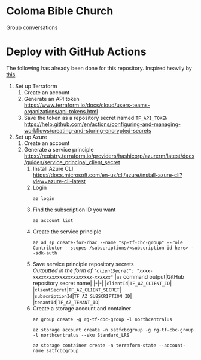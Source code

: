 # Coloma Bible Church

Group conversations

# Deploy with GitHub Actions

The following has already been done for this repository. Inspired heavily by [this](https://www.blendmastersoftware.com/blog/deploying-to-azure-using-terraform-and-github-actions).

1. Set up Terraform
   1. Create an account
   1. Generate an API token<br/>
      https://www.terraform.io/docs/cloud/users-teams-organizations/api-tokens.html
   1. Save the token as a repository secret named `TF_API_TOKEN`<br/>
      https://help.github.com/en/actions/configuring-and-managing-workflows/creating-and-storing-encrypted-secrets
1. Set up Azure
   1. Create an account
   1. Generate a service principle<br/>
      https://registry.terraform.io/providers/hashicorp/azurerm/latest/docs/guides/service_principal_client_secret
      1. Install Azure CLI<br/>
         https://docs.microsoft.com/en-us/cli/azure/install-azure-cli?view=azure-cli-latest
      1. Login
         ```
         az login
         ```
      1. Find the subscription ID you want
         ```
         az account list
         ```
      1. Create the service principle
         ```
         az ad sp create-for-rbac --name "sp-tf-cbc-group" --role Contributor --scopes /subscriptions/<subscription id here> --sdk-auth
         ```
      1. Save service principle repository secrets<br/>
         _Outputted in the form of `"clientSecret": "xxxx-xxxxxxxxxxxxxxxxxxxxxx-xxxxxx"`_
         |`az` command output|GitHub repository secret name|
         |-|-|
         |`clientId`|`TF_AZ_CLIENT_ID`|
         |`clientSecret`|`TF_AZ_CLIENT_SECRET`|
         |`subscriptionId`|`TF_AZ_SUBSCRIPTION_ID`|
         |`tenantId`|`TF_AZ_TENANT_ID`|
      1. Create a storage account and container
         ```
         az group create -g rg-tf-cbc-group -l northcentralus

         az storage account create -n satfcbcgroup -g rg-tf-cbc-group -l northcentralus --sku Standard_LRS

         az storage container create -n terraform-state --account-name satfcbcgroup
         ```